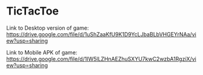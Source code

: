 # TicTacToe

Link to Desktop version of game: https://drive.google.com/file/d/1uShZaaKfU9K1D9YcLJbaBLbVHGEYrNAa/view?usp=sharing

Link to Mobile APK of game: https://drive.google.com/file/d/1IW5lLZHnAEZhuSXYU7kwC2wzbA1RgziX/view?usp=sharing
